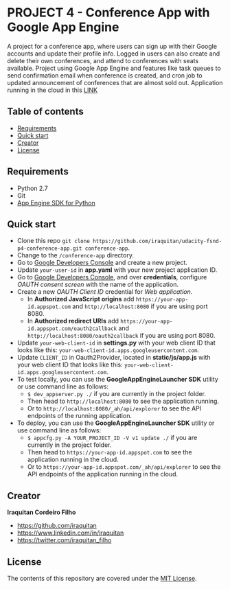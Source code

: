# PROJECT 4 - Conference App with Google App Engine
A project for a conference app, where users can sign up with their Google accounts and update their profile info. Logged in users can also create and delete their own conferences, and attend to conferences with seats available. Project using Google App Engine and features like task queues to send confirmation email when conference is created, and cron job to updated announcement of conferences that are almost sold out. Application running in the cloud in this [LINK](https://udacity-scalable-app-1238.appspot.com/)

## Table of contents
* [Requirements](#requirements)
* [Quick start](#quick-start)
* [Creator](#creator)
* [License](#license)

## Requirements
* Python 2.7
* Git
* [App Engine SDK for Python](https://cloud.google.com/appengine/downloads/#Google_App_Engine_SDK_for_Python)

## Quick start
* Clone this repo `git clone https://github.com/iraquitan/udacity-fsnd-p4-conference-app.git conference-app`.
* Change to the `/conference-app` directory.
* Go to [Google Developers Console](https://console.developers.google.com/) and create a new project.
* Update `your-user-id` in **app.yaml** with your new project application ID.
* Go to [Google Developers Console](https://console.developers.google.com/), and over **credentials**, configure _OAUTH consent screen_ with the name of the application.
* Create a new _OAUTH Client ID_ credential for _Web application_.
    * In __Authorized JavaScript origins__ add `https://your-app-id.appspot.com` and `http://localhost:8080` if you are using port 8080.
    * In __Authorized redirect URIs__ add `https://your-app-id.appspot.com/oauth2callback` and `http://localhost:8080/oauth2callback` if you are using port 8080.
* Update `your-web-client-id` in **settings.py** with your web client ID that looks like this: `your-web-client-id.apps.googleusercontent.com`.	
* Update `CLIENT_ID` in Oauth2Provider, located in **static/js/app.js** with your web client ID that looks like this: `your-web-client-id.apps.googleusercontent.com`.
* To test locally, you can use the **GoogleAppEngineLauncher SDK** utility or use command line as follows:
    * `$ dev_appserver.py ./` if you are currently in the project folder.
    * Then head to `http://localhost:8080` to see the application running.
    * Or to `http://localhost:8080/_ah/api/explorer` to see the API endpoints of the running application.
* To deploy, you can use the **GoogleAppEngineLauncher SDK** utility or use command line as follows:
    * `$ appcfg.py -A YOUR_PROJECT_ID -V v1 update ./` if you are currently in the project folder.
    * Then head to `https://your-app-id.appspot.com` to see the application running in the cloud.
    * Or to `https://your-app-id.appspot.com/_ah/api/explorer` to see the API endpoints of the application running in the cloud.

## Creator
**Iraquitan Cordeiro Filho**
* <https://github.com/iraquitan>
* <https://www.linkedin.com/in/iraquitan>
* <https://twitter.com/iraquitan_filho>

## License
The contents of this repository are covered under the [MIT License](LICENSE).
